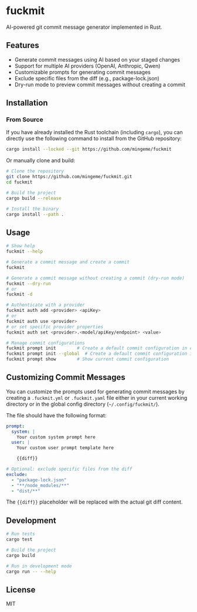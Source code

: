 # fuckmit

AI-powered git commit message generator implemented in Rust.

## Features

- Generate commit messages using AI based on your staged changes
- Support for multiple AI providers (OpenAI, Anthropic, Qwen)
- Customizable prompts for generating commit messages
- Exclude specific files from the diff (e.g., package-lock.json)
- Dry-run mode to preview commit messages without creating a commit

## Installation

### From Source

If you have already installed the Rust toolchain (including `cargo`), you can directly use the following command to install from the GitHub repository:

```bash
cargo install --locked --git https://github.com/mingeme/fuckmit
```

Or manually clone and build:

```bash
# Clone the repository
git clone https://github.com/mingeme/fuckmit.git
cd fuckmit

# Build the project
cargo build --release

# Install the binary
cargo install --path .
```

## Usage

```bash
# Show help
fuckmit --help

# Generate a commit message and create a commit
fuckmit

# Generate a commit message without creating a commit (dry-run mode)
fuckmit --dry-run
# or
fuckmit -d

# Authenticate with a provider
fuckmit auth add <provider> <apiKey>
# or
fuckmit auth use <provider>
# or set specific provider properties
fuckmit auth set <provider>.<model/apiKey/endpoint> <value>

# Manage commit configurations
fuckmit prompt init        # Create a default commit configuration in current directory
fuckmit prompt init --global  # Create a default commit configuration in global config directory
fuckmit prompt show        # Show current commit configuration
```

## Customizing Commit Messages

You can customize the prompts used for generating commit messages by creating a `.fuckmit.yml` or `.fuckmit.yaml` file either in your current working directory or in the global config directory (`~/.config/fuckmit/`).

The file should have the following format:

```yaml
prompt:
  system: |
    Your custom system prompt here
  user: |
    Your custom user prompt template here

    {{diff}}

# Optional: exclude specific files from the diff
exclude:
  - "package-lock.json"
  - "**/node_modules/**"
  - "dist/**"
```

The `{{diff}}` placeholder will be replaced with the actual git diff content.

## Development

```bash
# Run tests
cargo test

# Build the project
cargo build

# Run in development mode
cargo run -- --help
```

## License

MIT
